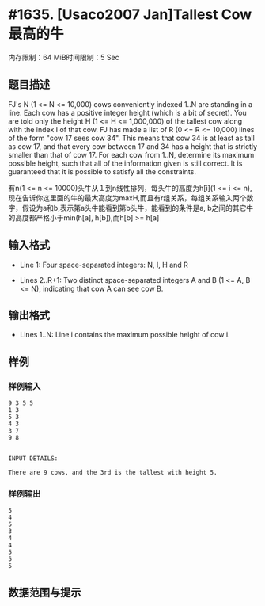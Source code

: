 # #1635. [Usaco2007 Jan]Tallest Cow 最高的牛

内存限制：64 MiB时间限制：5 Sec

## 题目描述

FJ's N (1 <= N <= 10,000) cows conveniently indexed 1..N are standing in a line. Each cow has a positive integer height (which is a bit of secret). You are told only the height H (1 <= H <= 1,000,000) of the tallest cow along with the index I of that cow. FJ has made a list of R (0 <= R <= 10,000) lines of the form "cow 17 sees cow 34". This means that cow 34 is at least as tall as cow 17, and that every cow between 17 and 34 has a height that is strictly smaller than that of cow 17. For each cow from 1..N, determine its maximum possible height, such that all of the information given is still correct. It is guaranteed that it is possible to satisfy all the constraints. 

有n(1 <= n <= 10000)头牛从１到n线性排列，每头牛的高度为h[i](1 <= i <= n),现在告诉你这里面的牛的最大高度为maxH,而且有r组关系，每组关系输入两个数字，假设为a和b,表示第a头牛能看到第b头牛，能看到的条件是a, b之间的其它牛的高度都严格小于min(h[a], h[b]),而h[b] >= h[a]

## 输入格式

* Line 1: Four space-separated integers: N, I, H and R

 * Lines 2..R+1: Two distinct space-separated integers A and B (1 <= A, B <= N), indicating that cow A can see cow B.

## 输出格式

* Lines 1..N: Line i contains the maximum possible height of cow i. 

## 样例

### 样例输入

    
    9 3 5 5
    1 3
    5 3
    4 3
    3 7
    9 8
    
    
    INPUT DETAILS:
    
    There are 9 cows, and the 3rd is the tallest with height 5.
    
    

### 样例输出

    
    5
    4
    5
    3
    4
    4
    5
    5
    5
    
    

## 数据范围与提示
